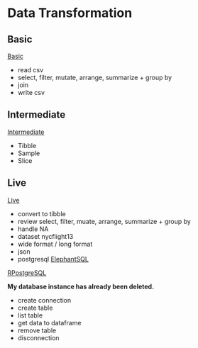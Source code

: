 # Data Transformation

## Basic

[Basic](./Basic.R)

- read csv
- select, filter, mutate, arrange, summarize + group by
- join
- write csv

## Intermediate

[Intermediate](./Intermediate.R)

- Tibble
- Sample
- Slice

## Live

[Live](./Live%20Data%20Transformation.R)

- convert to tibble
- review select, filter, muate, arrange, summarize + group by
- handle NA
- dataset nycflight13
- wide format / long format
- json
- postgresql [ElephantSQL](https://www.elephantsql.com/)

[RPostgreSQL](./RPostgresql.R)

**My database instance has already been deleted.**

- create connection
- create table
- list table
- get data to dataframe
- remove table
- disconnection
